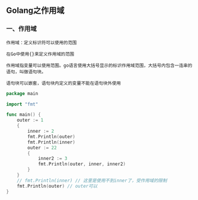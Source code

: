 ## Golang之作用域

### 一、作用域

`作用域：定义标识符可以使用的范围`

`在Go中使用{}来定义作用域的范围`

`作用域指变量可以使用范围。go语言使用大括号显示的标识作用域范围，大括号内包含一连串的语句，叫做语句块。`

`语句块可以嵌套，语句块内定义的变量不能在语句块外使用`

```go
package main

import "fmt"

func main() {
	outer := 1
	{
		inner := 2
		fmt.Println(outer)
		fmt.Println(inner)
		outer := 22
		{
			inner2 := 3
			fmt.Println(outer, inner, inner2)
		}
	}
	// fmt.Println(inner) // 这里是使用不到inner了，受作用域的限制
	fmt.Println(outer) // outer可以
}
```

